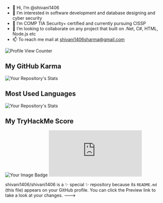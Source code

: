 - 👋 Hi, I’m @shivani1406
- 👀 I’m interested in software development and database designing and cyber security 
- 🌱 I’m COMP TIA Security+ certified and currently pursuing CISSP
- 💞️ I’m looking to collaborate on any project that built on .Net, C#, HTML, Node.js etc
- 📫 To reach me mail at shivani1406sharma@gmail.com

![Profile View Counter](https://komarev.com/ghpvc/?username=shivani1406)

## My GitHub Karma
![Your Repository's Stats](https://github-readme-stats.vercel.app/api?username=shivani1406&show_icons=true)
## Most Used Languages
![Your Repository's Stats](https://github-readme-stats.vercel.app/api/top-langs/?username=shivani1406&theme=blue-green)
## My TryHackMe Score
<img src="https://tryhackme-badges.s3.amazonaws.com/Shivani1406.png" alt="Your Image Badge" />
<iframe src="https://tryhackme.com/api/v2/badges/public-profile?userPublicId=3245480" style='border:none;'></iframe>

shivani1406/shivani1406 is a ✨ special ✨ repository because its `README.md` (this file) appears on your GitHub profile.
You can click the Preview link to take a look at your changes.
--->

